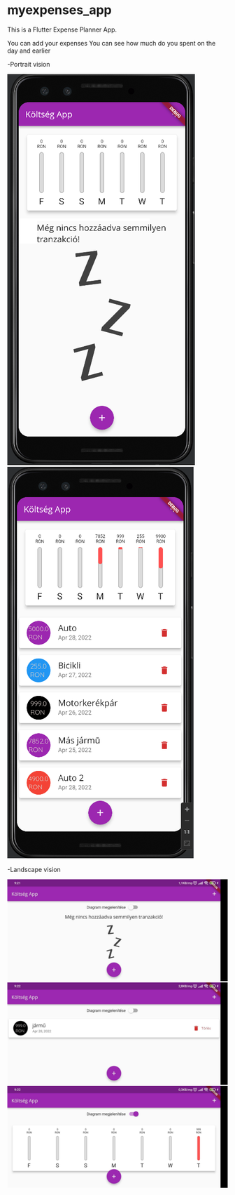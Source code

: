 # myexpenses_app

This is a Flutter Expense Planner App.

You can add your expenses 
You can see how much do you spent on the day and earlier

-Portrait vision

<img src="assets/images/IMG_2.png"/><br>
<img src="assets/images/IMG_1.png"/><br>

-Landscape vision

<img src="assets/images/IMG_4.jpg"/><br>
<img src="assets/images/IMG_3.jpg"/><br>
<img src="assets/images/IMG_5.jpg"/><br>

